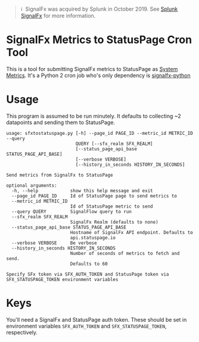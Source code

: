 >ℹ️&nbsp;&nbsp;SignalFx was acquired by Splunk in October 2019. See [Splunk SignalFx](https://www.splunk.com/en_us/investor-relations/acquisitions/signalfx.html) for more information.

# SignalFx Metrics to StatusPage Cron Tool

This is a tool for submitting SignalFx metrics to StatusPage as [System Metrics](https://help.statuspage.io/knowledge_base/topics/introduction-1). It's a Python 2 cron job who's only dependency is [signalfx-python](https://github.com/signalfx/signalfx-python)

# Usage

This program is assumed to be run minutely. It defaults to collecting ~2 datapoints and sending them to StatusPage.

```
usage: sfxtostatuspage.py [-h] --page_id PAGE_ID --metric_id METRIC_ID --query
                          QUERY [--sfx_realm SFX_REALM]
                          [--status_page_api_base STATUS_PAGE_API_BASE]
                          [--verbose VERBOSE]
                          [--history_in_seconds HISTORY_IN_SECONDS]

Send metrics from SignalFx to StatusPage

optional arguments:
  -h, --help            show this help message and exit
  --page_id PAGE_ID     Id of StatusPage page to send metrics to
  --metric_id METRIC_ID
                        Id of StatusPage metric to send
  --query QUERY         SignalFlow query to run
  --sfx_realm SFX_REALM
                        SignalFx Realm (defaults to none)
  --status_page_api_base STATUS_PAGE_API_BASE
                        Hostname of SignalFx API endpoint. Defaults to
                        api.statuspage.io
  --verbose VERBOSE     Be verbose
  --history_in_seconds HISTORY_IN_SECONDS
                        Number of seconds of metrics to fetch and send.
                        Defaults to 60

Specify SFx token via SFX_AUTH_TOKEN and StatusPage token via
SFX_STATUSPAGE_TOKEN environment variables
```

# Keys

You'll need a SignalFx and StatusPage auth token.  These should be set in environment variables `SFX_AUTH_TOKEN` and `SFX_STATUSPAGE_TOKEN`, respectively.
